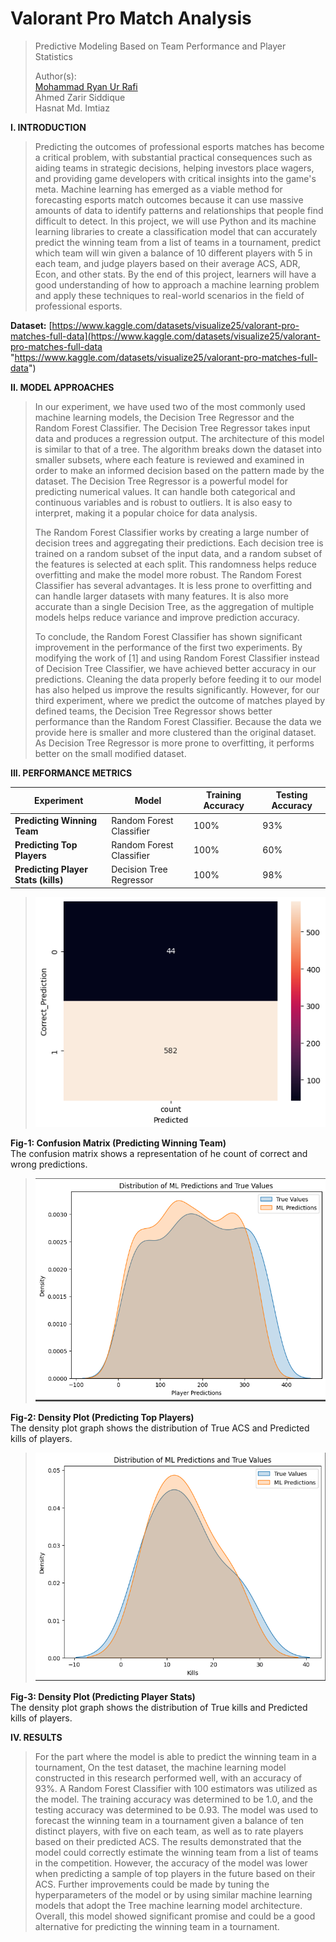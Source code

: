 
# Valorant Pro Match Analysis

> Predictive Modeling Based on Team Performance and Player Statistics
>
> Author(s): \
> [Mohammad Ryan Ur Rafi](https://github.com/DEF4LT-303) \
> Ahmed Zarir Siddique \
> Hasnat Md. Imtiaz

**I. INTRODUCTION**

>Predicting the outcomes of professional esports matches has become a critical problem, with substantial practical consequences such as aiding teams in strategic decisions, helping investors place wagers, and providing game developers with critical insights into the game's meta. Machine learning has emerged as a viable method for forecasting esports match outcomes because it can use massive amounts of data to identify patterns and relationships that people find difficult to detect.  In this project, we will use Python and its machine learning libraries to create a classification model that can accurately predict the winning team from a list of teams in a tournament, predict which team will win given a balance of 10 different players with 5 in each team, and judge players based on their average ACS, ADR, Econ, and other stats. By the end of this project, learners will have a good understanding of how to approach a machine learning problem and apply these techniques to real-world scenarios in the field of professional esports.


**Dataset:** [https://www.kaggle.com/datasets/visualize25/valorant-pro-matches-full-data](https://www.kaggle.com/datasets/visualize25/valorant-pro-matches-full-data "https://www.kaggle.com/datasets/visualize25/valorant-pro-matches-full-data")


 **II\. MODEL APPROACHES**



>In our experiment, we have used two of the most commonly used machine learning models, the Decision Tree Regressor and the Random Forest Classifier. The Decision Tree Regressor takes input data and produces a regression output. The architecture of this model is similar to that of a tree. The algorithm breaks down the dataset into smaller subsets, where each feature is reviewed and examined in order to make an informed decision based on the pattern made by the dataset. The Decision Tree Regressor is a powerful model for predicting numerical values. It can handle both categorical and continuous variables and is robust to outliers. It is also easy to interpret, making it a popular choice for data analysis.
>
>  
>
>The Random Forest Classifier works by creating a large number of decision trees and aggregating their predictions. Each decision tree is trained on a random subset of the input data, and a random subset of the features is selected at each split. This randomness helps reduce overfitting and make the model more robust. The Random Forest Classifier has several advantages. It is less prone to overfitting and can handle larger datasets with many features. It is also more accurate than a single Decision Tree, as the aggregation of multiple models helps reduce variance and improve prediction accuracy.
>
>
>
>To conclude, the Random Forest Classifier has shown significant improvement in the performance of the first two experiments. By modifying the work of [1] and using Random Forest Classifier instead of Decision Tree Classifier, we have achieved better accuracy in our predictions. Cleaning the data properly before feeding it to our model has also helped us improve the results significantly. However, for our third experiment, where we predict the outcome of matches played by defined teams, the Decision Tree Regressor shows better performance than the Random Forest Classifier. Because the data we provide here is smaller and more clustered than the original dataset. As Decision Tree Regressor is more prone to overfitting, it performs better on the small modified dataset.

**III\. PERFORMANCE METRICS**

| **Experiment**| **Model** | **Training Accuracy** | **Testing Accuracy** |
| -------- | -------- | -------- | -------- |
| **Predicting Winning Team** | Random Forest Classifier | 100% | 93% |
| **Predicting Top Players** | Random Forest Classifier | 100% | 60% |
| **Predicting Player Stats (kills)** | Decision Tree Regressor | 100% | 98% |

> <img src="https://raw.githubusercontent.com/DEF4LT-303/Valorant-Pro-Match-Analysis/main/Media/image1.png" alt="Confusion Matrix" style="width: 500px;"/>


**Fig-1: Confusion Matrix (Predicting Winning Team)** \
The confusion matrix shows a representation of he count of correct and wrong predictions.

><img src="https://raw.githubusercontent.com/DEF4LT-303/Valorant-Pro-Match-Analysis/main/Media/image2.png" alt="Density Plot" style="width: 500px;"/>


**Fig-2: Density Plot (Predicting Top Players)** \
The density plot graph shows the distribution of True ACS and Predicted kills of players.

><img src="https://raw.githubusercontent.com/DEF4LT-303/Valorant-Pro-Match-Analysis/main/Media/image3.png" alt="Density Plot" style="width: 500px;"/>



**Fig-3: Density Plot (Predicting Player Stats)** \
The density plot graph shows the distribution of True kills and Predicted kills of players.

**IV\. RESULTS**
>For the part where the model is able to predict the winning team in a tournament, On the test dataset, the machine learning model constructed in this research performed well, with an accuracy of 93%. A Random Forest Classifier with 100 estimators was utilized as the model. The training accuracy was determined to be 1.0, and the testing accuracy was determined to be 0.93. The model was used to forecast the winning team in a tournament given a balance of ten distinct players, with five on each team, as well as to rate players based on their predicted ACS. The results demonstrated that the model could correctly estimate the winning team from a list of teams in the competition. However, the accuracy of the model was lower when predicting a sample of top players in the future based on their ACS. Further improvements could be made by tuning the hyperparameters of the model or by using similar machine learning models that adopt the Tree machine learning model architecture. Overall, this model showed significant promise and could be a good alternative for predicting the winning team in a tournament.
